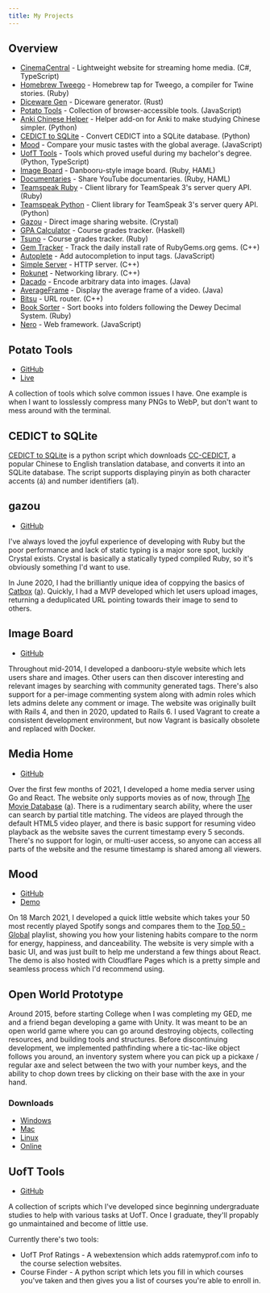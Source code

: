 ```yaml
---
title: My Projects
---
```


## Overview

- [CinemaCentral](https://github.com/potatodiet/CinemaCentral) - Lightweight
  website for streaming home media. (C#, TypeScript)
- [Homebrew Tweego](https://github.com/potatodiet/homebrew-tweego) - Homebrew
  tap for Tweego, a compiler for Twine stories. (Ruby)
- [Diceware Gen](https://github.com/potatodiet/diceware-gen) - Diceware
  generator. (Rust)
- [Potato Tools](http://github.com/potatodiet/PotatoTools) - Collection of
  browser-accessible tools. (JavaScript)
- [Anki Chinese Helper](https://github.com/potatodiet/anki_chinese_helper) -
  Helper add-on for Anki to make studying Chinese simpler. (Python)
- [CEDICT to SQLite](https://github.com/potatodiet/cedict_to_sqlite) - Convert
  CEDICT into a SQLite database. (Python)
- [Mood](https://github.com/potatodiet/mood) - Compare your music tastes with
  the global average. (JavaScript)
- [UofT Tools](https://github.com/potatodiet/uoft-tools) - Tools which proved
  useful during my bachelor's degree. (Python, TypeScript)
- [Image Board](https://github.com/potatodiet/image_board) - Danbooru-style
  image board. (Ruby, HAML)
- [Documentaries](https://github.com/potatodiet/documentaries) - Share YouTube
  documentaries. (Ruby, HAML)
- [Teamspeak Ruby](https://github.com/potatodiet/teamspeak-ruby) - Client
  library for TeamSpeak 3's server query API. (Ruby)
- [Teamspeak Python](https://github.com/potatodiet/python-teamspeak) - Client
  library for TeamSpeak 3's server query API. (Python)
- [Gazou](https://github.com/potatodiet/gazou) - Direct image sharing website.
  (Crystal)
- [GPA Calculator](https://github.com/potatodiet/gpa_calculator) - Course grades
  tracker. (Haskell)
- [Tsuno](https://github.com/potatodiet/tsuno) - Course grades tracker. (Ruby)
- [Gem Tracker](https://github.com/potatodiet/gemtracker) - Track the daily
  install rate of RubyGems.org gems. (C++)
- [Autoplete](https://github.com/potatodiet/autoplete) - Add autocompletion to
  input tags. (JavaScript)
- [Simple Server](https://github.com/potatodiet/SimpleServer) - HTTP server.
  (C++)
- [Rokunet](https://github.com/potatodiet/rokunet) - Networking library. (C++)
- [Dacado](https://github.com/potatodiet/dacado) - Encode arbitrary data into
  images. (Java)
- [AverageFrame](https://github.com/potatodiet/AverageFrame) - Display the
  average frame of a video. (Java)
- [Bitsu](https://github.com/potatodiet/bitsu) - URL router. (C++)
- [Book Sorter](https://github.com/potatodiet/book_sorter) - Sort books into
  folders following the Dewey Decimal System. (Ruby)
- [Nero](https://github.com/potatodiet/nero) - Web framework. (JavaScript)

## Potato Tools

- [GitHub](http://github.com/potatodiet/PotatoTools)
- [Live](https://tools.potatodiet.ca)

A collection of tools which solve common issues I have. One example is when I
want to losslessly compress many PNGs to WebP, but don't want to mess around
with the terminal.

## CEDICT to SQLite

[CEDICT to SQLite](https://github.com/potato-diet/cedict_to_sqlite) is a python
script which downloads
[CC-CEDICT](https://www.mdbg.net/chinese/dictionary?page=cedict), a popular
Chinese to English translation database, and converts it into an SQLite
database. The script supports displaying pinyin as both character accents (á)
and number identifiers (a1).

## gazou

- [GitHub](https://github.com/potato-diet/gazou)

I've always loved the joyful experience of developing with Ruby but the poor
performance and lack of static typing is a major sore spot, luckily Crystal
exists. Crystal is basically a statically typed compiled Ruby, so it's obviously
something I'd want to use.

In June 2020, I had the brilliantly unique idea of coppying the basics of
[Catbox](https://catbox.moe/) ([a](/files/archive/catbox_2022-03-26.html)).
Quickly, I had a MVP developed which let users upload images, returning a
deduplicated URL pointing towards their image to send to others.

## Image Board

- [GitHub](https://github.com/potato-diet/image_board)

Throughout mid-2014, I developed a danbooru-style website which lets users share
and images. Other users can then discover interesting and relevant images by
searching with community generated tags. There's also support for a per-image
commenting system along with admin roles which lets admins delete any comment or
image. The website was originally built with Rails 4, and then in 2020, updated
to Rails 6. I used Vagrant to create a consistent development environment, but
now Vagrant is basically obsolete and replaced with Docker.

## Media Home

- [GitHub](https://github.com/potato-diet/media_home)

Over the first few months of 2021, I developed a home media server using Go and
React. The website only supports movies as of now, through
[The Movie Database](https://www.themoviedb.org/documentation/api)
([a](/files/archive/tmdb_2021-08-25.html)). There is a rudimentary search
ability, where the user can search by partial title matching. The videos are
played through the default HTML5 video player, and there is basic support for
resuming video playback as the website saves the current timestamp every 5
seconds. There's no support for login, or multi-user access, so anyone can
access all parts of the website and the resume timestamp is shared among all
viewers.

## Mood

- [GitHub](https://github.com/potato-diet/mood)
- [Demo](https://mood.potatodiet.ca)

On 18 March 2021, I developed a quick little website which takes your 50 most
recently played Spotify songs and compares them to the
[Top 50 - Global](https://open.spotify.com/playlist/37i9dQZEVXbMDoHDwVN2tF)
playlist, showing you how your listening habits compare to the norm for energy,
happiness, and danceability. The website is very simple with a basic UI, and was
just built to help me understand a few things about React. The demo is also
hosted with Cloudflare Pages which is a pretty simple and seamless process which
I'd recommend using.

## Open World Prototype

Around 2015, before starting College when I was completing my GED, me and a
friend began developing a game with Unity. It was meant to be an open world game
where you can go around destroying objects, collecting resources, and building
tools and structures. Before discontinuing development, we implemented
pathfinding where a tic-tac-like object follows you around, an inventory system
where you can pick up a pickaxe / regular axe and select between the two with
your number keys, and the ability to chop down trees by clicking on their base
with the axe in your hand.

### Downloads

- [Windows](/files/open-world/windows.zip)
- [Mac](/files/open-world/mac.zip)
- [Linux](/files/open-world/linux.zip)
- [Online](/files/open-world/webgl/index.html)

## UofT Tools

- [GitHub](https://github.com/potato-diet/uoft-tools)

A collection of scripts which I've developed since beginning undergraduate
studies to help with various tasks at UofT. Once I graduate, they'll propably go
unmaintained and become of little use.

Currently there's two tools:

- UofT Prof Ratings - A webextension which adds ratemyprof.com info to the
  course selection websites.
- Course Finder - A python script which lets you fill in which courses you've
  taken and then gives you a list of courses you're able to enroll in.

